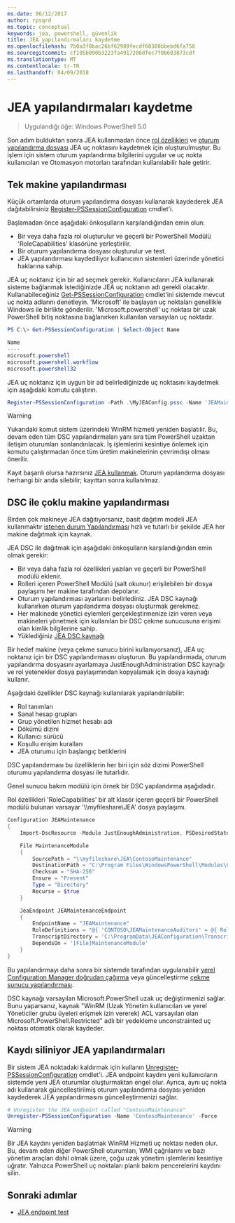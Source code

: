 ```yaml
---
ms.date: 06/12/2017
author: rpsqrd
ms.topic: conceptual
keywords: jea, powershell, güvenlik
title: JEA yapılandırmaları kaydetme
ms.openlocfilehash: 7b0a3f0bac26bf62989fecdf60388bbebd6fa756
ms.sourcegitcommit: cf195b090b3223fa4917206dfec7f0b603873cdf
ms.translationtype: MT
ms.contentlocale: tr-TR
ms.lasthandoff: 04/09/2018
---
```

# <a name="registering-jea-configurations"></a>JEA yapılandırmaları kaydetme

> Uygulandığı öğe: Windows PowerShell 5.0

Son adım bulduktan sonra JEA kullanmadan önce [rol özellikleri](role-capabilities.md) ve [oturum yapılandırma dosyası](session-configurations.md) JEA uç noktasını kaydetmek için oluşturulmuştur.
Bu işlem için sistem oturum yapılandırma bilgilerini uygular ve uç nokta kullanıcıları ve Otomasyon motorları tarafından kullanılabilir hale getirir.

## <a name="single-machine-configuration"></a>Tek makine yapılandırması

Küçük ortamlarda oturum yapılandırma dosyası kullanarak kaydederek JEA dağıtabilirsiniz [Register-PSSessionConfiguration](https://msdn.microsoft.com/powershell/reference/5.1/microsoft.powershell.core/register-pssessionconfiguration) cmdlet'i.

Başlamadan önce aşağıdaki önkoşulların karşılandığından emin olun:
- Bir veya daha fazla rol oluşturulur ve geçerli bir PowerShell Modülü 'RoleCapabilities' klasörüne yerleştirilir.
- Bir oturum yapılandırma dosyası oluşturulur ve test.
- JEA yapılandırması kaydediliyor kullanıcının sistemleri üzerinde yönetici haklarına sahip.

JEA uç noktanız için bir ad seçmek gerekir.
Kullanıcıların JEA kullanarak sisteme bağlanmak istediğinizde JEA uç noktanın adı gerekli olacaktır.
Kullanabileceğiniz [Get-PSSessionConfiguration](https://msdn.microsoft.com/powershell/reference/5.1/microsoft.powershell.core/get-pssessionconfiguration) cmdlet'ini sistemde mevcut uç nokta adlarını denetleyin.
'Microsoft' ile başlayan uç noktaları genellikle Windows ile birlikte gönderilir.
'Microsoft.powershell' uç noktası bir uzak PowerShell bitiş noktasına bağlanırken kullanılan varsayılan uç noktadır.

```powershell
PS C:\> Get-PSSessionConfiguration | Select-Object Name

Name
----
microsoft.powershell
microsoft.powershell.workflow
microsoft.powershell32
```

JEA uç noktanız için uygun bir ad belirlediğinizde uç noktasını kaydetmek için aşağıdaki komutu çalıştırın.

```powershell
Register-PSSessionConfiguration -Path .\MyJEAConfig.pssc -Name 'JEAMaintenance' -Force
```

> [!WARNING]
> Yukarıdaki komut sistem üzerindeki WinRM hizmeti yeniden başlatılır.
> Bu, devam eden tüm DSC yapılandırmaları yanı sıra tüm PowerShell uzaktan iletişim oturumları sonlandırılacak.
> İş işlemlerini kesintiye önlemek için komutu çalıştırmadan önce tüm üretim makinelerinin çevrimdışı olması önerilir.

Kayıt başarılı olursa hazırsınız [JEA kullanmak](using-jea.md).
Oturum yapılandırma dosyası herhangi bir anda silebilir; kayıttan sonra kullanılmaz.

## <a name="multi-machine-configuration-with-dsc"></a>DSC ile çoklu makine yapılandırması

Birden çok makineye JEA dağıtıyorsanız, basit dağıtım modeli JEA kullanmaktır [istenen durum Yapılandırması](https://msdn.microsoft.com/en-us/powershell/dsc/overview) hızlı ve tutarlı bir şekilde JEA her makine dağıtmak için kaynak.

JEA DSC ile dağıtmak için aşağıdaki önkoşulların karşılandığından emin olmak gerekir:
- Bir veya daha fazla rol özellikleri yazılan ve geçerli bir PowerShell modülü eklenir.
- Rolleri içeren PowerShell Modülü (salt okunur) erişilebilen bir dosya paylaşımı her makine tarafından depolanır.
- Oturum yapılandırması ayarlarını belirlediniz. JEA DSC kaynağı kullanırken oturum yapılandırma dosyası oluşturmak gerekmez.
- Her makinede yönetici eylemleri gerçekleştirmenize izin veren veya makineleri yönetmek için kullanılan bir DSC çekme sunucusuna erişimi olan kimlik bilgilerine sahip.
- Yüklediğiniz [JEA DSC kaynağı](https://github.com/PowerShell/JEA/tree/master/DSC%20Resource)

Bir hedef makine (veya çekme sunucu birini kullanıyorsanız), JEA uç noktanız için bir DSC yapılandırmasını oluşturun.
Bu yapılandırmada, oturum yapılandırma dosyasını ayarlamaya JustEnoughAdministration DSC kaynağı ve rol yetenekler dosya paylaşımından kopyalamak için dosya kaynağı kullanır.

Aşağıdaki özellikler DSC kaynağı kullanılarak yapılandırılabilir:
- Rol tanımları
- Sanal hesap grupları
- Grup yönetilen hizmet hesabı adı
- Dökümü dizini
- Kullanıcı sürücü
- Koşullu erişim kuralları
- JEA oturumu için başlangıç betiklerini

DSC yapılandırması bu özelliklerin her biri için söz dizimi PowerShell oturumu yapılandırma dosyası ile tutarlıdır.

Genel sunucu bakım modülü için örnek bir DSC yapılandırma aşağıdadır.

Rol özellikleri 'RoleCapabilities' bir alt klasör içeren geçerli bir PowerShell modülü bulunan varsayar '\\\\myfileshare\\JEA' dosya paylaşımı.


```powershell
Configuration JEAMaintenance
{
    Import-DscResource -Module JustEnoughAdministration, PSDesiredStateConfiguration

    File MaintenanceModule
    {
        SourcePath = "\\myfileshare\JEA\ContosoMaintenance"
        DestinationPath = "C:\Program Files\WindowsPowerShell\Modules\ContosoMaintenance"
        Checksum = "SHA-256"
        Ensure = "Present"
        Type = "Directory"
        Recurse = $true
    }

    JeaEndpoint JEAMaintenanceEndpoint
    {
        EndpointName = "JEAMaintenance"
        RoleDefinitions = "@{ 'CONTOSO\JEAMaintenanceAuditors' = @{ RoleCapabilities = 'GeneralServerMaintenance-Audit' }; 'CONTOSO\JEAMaintenanceAdmins' = @{ RoleCapabilities = 'GeneralServerMaintenance-Audit', 'GeneralServerMaintenance-Admin' } }"
        TranscriptDirectory = 'C:\ProgramData\JEAConfiguration\Transcripts'
        DependsOn = '[File]MaintenanceModule'
    }
}
```

Bu yapılandırmayı daha sonra bir sistemde tarafından uygulanabilir [yerel Configuration Manager doğrudan çağırma](https://msdn.microsoft.com/en-us/powershell/dsc/metaconfig) veya güncelleştirme [çekme sunucu yapılandırması](https://msdn.microsoft.com/en-us/powershell/dsc/pullserver).

DSC kaynağı varsayılan Microsoft.PowerShell uzak uç değiştirmenizi sağlar.
Bunu yaparsanız, kaynak "WinRM (Uzak Yönetim kullanıcıları ve yerel Yöneticiler grubu üyeleri erişmek izin vererek) ACL varsayılan olan Microsoft.PowerShell.Restricted" adlı bir yedekleme unconstrainted uç noktası otomatik olarak kaydeder.

## <a name="unregistering-jea-configurations"></a>Kaydı siliniyor JEA yapılandırmaları

Bir sistem JEA noktadaki kaldırmak için kullanın [Unregister-PSSessionConfiguration](https://msdn.microsoft.com/powershell/reference/5.1/microsoft.powershell.core/Unregister-PSSessionConfiguration) cmdlet'i.
JEA endpoint kaydını yeni kullanıcıların sistemde yeni JEA oturumlar oluşturmaktan engel olur.
Ayrıca, aynı uç nokta adı kullanarak güncelleştirilmiş oturum yapılandırma dosyası yeniden kaydederek JEA yapılandırmasını güncelleştirmenizi sağlar.

```powershell
# Unregister the JEA endpoint called "ContosoMaintenance"
Unregister-PSSessionConfiguration -Name 'ContosoMaintenance' -Force
```

> [!WARNING]
> Bir JEA kaydını yeniden başlatmak WinRM Hizmeti uç noktası neden olur.
> Bu, devam eden diğer PowerShell oturumları, WMI çağrılarını ve bazı yönetim araçları dahil olmak üzere, çoğu uzak yönetim işlemlerini kesintiye uğratır.
> Yalnızca PowerShell uç noktaları planlı bakım pencerelerini kaydını silin.

## <a name="next-steps"></a>Sonraki adımlar

- [JEA endpoint test](using-jea.md)